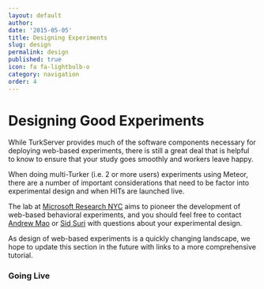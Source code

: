 ```yaml
---
layout: default
author:
date: '2015-05-05'
title: Designing Experiments
slug: design
permalink: design
published: true
icon: fa fa-lightbulb-o
category: navigation
order: 4
---
```


# Designing Good Experiments

While TurkServer provides much of the software components necessary
for deploying web-based experiments, there is still a great deal that
is helpful to know to ensure that your study goes smoothly and workers
leave happy.

When doing multi-Turker (i.e. 2 or more users) experiments using Meteor, there
are a number of important considerations that need to be factor into
experimental design and when HITs are launched live.

The lab at [Microsoft Research
NYC](http://research.microsoft.com/en-us/labs/newyork/) aims to pioneer the
development of web-based behavioral experiments, and you should feel free to
contact [Andrew Mao](http://www.andrewmao.net/) or [Sid
Suri](http://www.sidsuri.com/) with questions about your experimental design.

As design of web-based experiments is a quickly changing landscape, we
hope to update this section in the future with links to a more
comprehensive tutorial.

### Going Live

